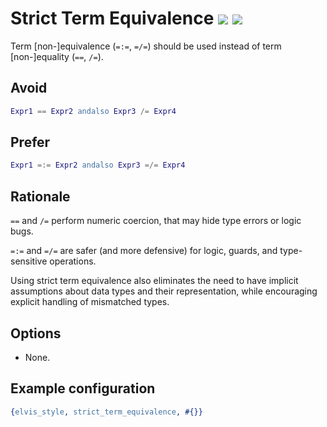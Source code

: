 # Strict Term Equivalence [![](https://img.shields.io/badge/since-4.2.0-blue)](https://github.com/inaka/elvis_core/releases/tag/4.2.0) ![](https://img.shields.io/badge/BEAM-yes-orange)

Term [non-]equivalence (`=:=`, `=/=`) should be used instead of term [non-]equality (`==`, `/=`).

## Avoid

```erlang
Expr1 == Expr2 andalso Expr3 /= Expr4
```

## Prefer

```erlang
Expr1 =:= Expr2 andalso Expr3 =/= Expr4
```

## Rationale

`==` and `/=` perform numeric coercion, that may hide type errors or logic bugs.

`=:=` and `=/=` are safer (and more defensive) for logic, guards, and type-sensitive operations.

Using strict term equivalence also eliminates the need to have implicit assumptions about data types
and their representation, while encouraging explicit handling of mismatched types.

## Options

- None.

## Example configuration

```erlang
{elvis_style, strict_term_equivalence, #{}}
```

